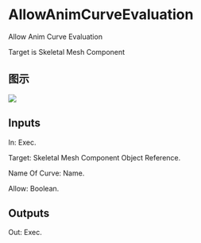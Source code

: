 # AllowAnimCurveEvaluation

Allow Anim Curve Evaluation

Target is Skeletal Mesh Component

## 图示

![]($-20221218-18255433.png)

## Inputs

In: Exec.

Target: Skeletal Mesh Component Object Reference.

Name Of Curve: Name.

Allow: Boolean.  

## Outputs

Out: Exec.

